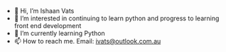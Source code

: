 - 👋 Hi, I’m Ishaan Vats
- 👀 I’m interested in continuing to learn python and progress to learning front end development
- 🌱 I’m currently learning Python
- 📫 How to reach me. Email: ivats@outlook.com.au

<!---
ivats/ivats is a ✨ special ✨ repository because its `README.md` (this file) appears on your GitHub profile.
You can click the Preview link to take a look at your changes.
--->
